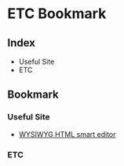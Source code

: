 # ETC Bookmark

## Index

- Useful Site
- ETC

## Bookmark

### Useful Site

- [WYSIWYG HTML smart editor](https://ckeditor.com/)


### ETC
